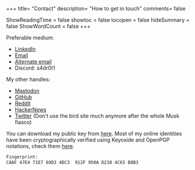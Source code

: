 +++
title= "Contact"
description= "How to get in touch"
comments= false

ShowReadingTime = false
showtoc = false
tocopen = false
hideSummary = false
ShowWordCount = false
+++


Preferable medium:
- [LinkedIn](https://www.linkedin.com/in/rohitdhill/)
- [Email](mailto:toll-bushy.0e@icloud.com)
- [Alternate email](mailto:s4dr0t1@protonmail.com)
- Discord: s4dr0t1


My other handles:
- [Mastodon](https://ioc.exchange/@s4dr0t1)
- [GitHub](https://github.com/s4dr0t1)
- [Reddit](https://www.reddit.com/user/s4dr0t1)
- [HackerNews](https://news.ycombinator.com/user?id=s4dr0t1)
- [Twitter](https://twitter.com/s4dr0t1) (Don't use the bird site much anymore after the whole Musk fiasco)

You can download my public key from [here](https://keys.openpgp.org/vks/v1/by-fingerprint/CAAF47E471E769D34DC3912F950AD2384C65B8B3). Most of my online identities have been cryptographically verified using Keyoxide and OpenPGP notations, check them [here](https://keyoxide.org/CAAF47E471E769D34DC3912F950AD2384C65B8B3).

```bash
Fingerprint:
CAAF 47E4 71E7 69D3 4DC3  912F 950A D238 4C65 B8B3
```

